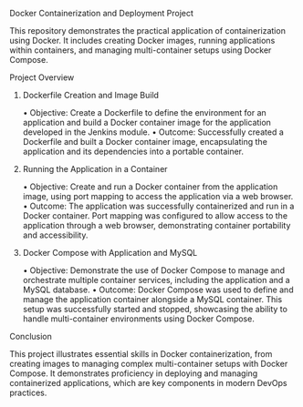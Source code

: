 Docker Containerization and Deployment Project

This repository demonstrates the practical application of containerization using Docker. It includes creating Docker images, running applications within containers, and managing multi-container setups using Docker Compose.

Project Overview

1. Dockerfile Creation and Image Build

	•	Objective: Create a Dockerfile to define the environment for an application and build a Docker container image for the application developed in the Jenkins module.
	•	Outcome: Successfully created a Dockerfile and built a Docker container image, encapsulating the application and its dependencies into a portable container.

2. Running the Application in a Container

	•	Objective: Create and run a Docker container from the application image, using port mapping to access the application via a web browser.
	•	Outcome: The application was successfully containerized and run in a Docker container. Port mapping was configured to allow access to the application through a web browser, demonstrating container portability and accessibility.

3. Docker Compose with Application and MySQL

	•	Objective: Demonstrate the use of Docker Compose to manage and orchestrate multiple container services, including the application and a MySQL database.
	•	Outcome: Docker Compose was used to define and manage the application container alongside a MySQL container. This setup was successfully started and stopped, showcasing the ability to handle multi-container environments using Docker Compose.

Conclusion

This project illustrates essential skills in Docker containerization, from creating images to managing complex multi-container setups with Docker Compose. It demonstrates proficiency in deploying and managing containerized applications, which are key components in modern DevOps practices.
